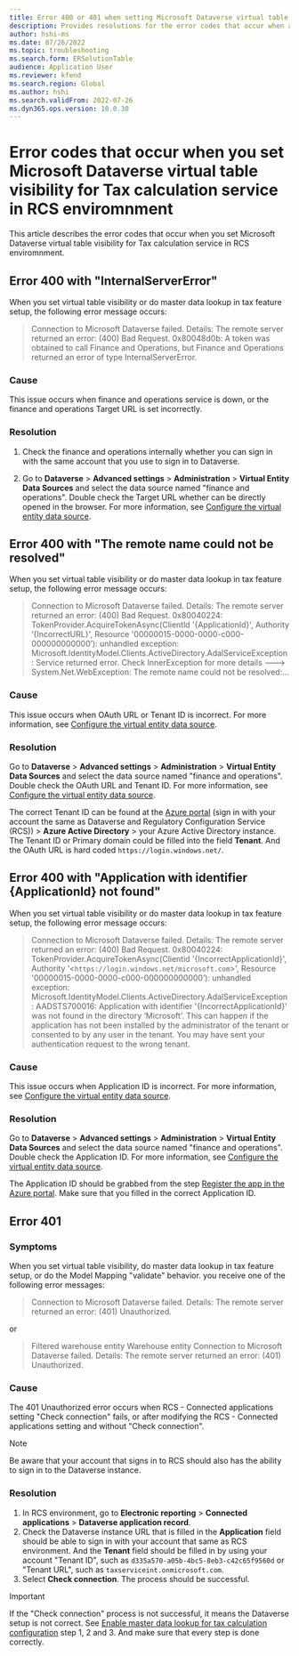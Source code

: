 ```yaml
---
title: Error 400 or 401 when setting Microsoft Dataverse virtual table visibility
description: Provides resolutions for the error codes that occur when application users try to set Dataverse virtual table visibility.
author: hshi-ms
ms.date: 07/26/2022
ms.topic: troubleshooting
ms.search.form: ERSolutionTable
audience: Application User
ms.reviewer: kfend
ms.search.region: Global
ms.author: hshi
ms.search.validFrom: 2022-07-26
ms.dyn365.ops.version: 10.0.30
---
```


# Error codes that occur when you set Microsoft Dataverse virtual table visibility for Tax calculation service in RCS enviromnment

This article describes the error codes that occur when you set Microsoft Dataverse virtual table visibility for Tax calculation service in RCS enviromnment.

## Error 400 with "InternalServerError"

When you set virtual table visibility or do master data lookup in tax feature setup, the following error message occurs:

> Connection to Microsoft Dataverse failed. Details: The remote server returned an error: (400) Bad Request. 0x80048d0b: A token was obtained to call Finance and Operations, but Finance and Operations returned an error of type InternalServerError.

### Cause

This issue occurs when finance and operations service is down, or the finance and operations Target URL is set incorrectly.

### Resolution

1. Check the finance and operations internally whether you can sign in with the same account that you use to sign in to Dataverse.

2. Go to **Dataverse** > **Advanced settings** > **Administration** > **Virtual Entity Data Sources** and select the data source named "finance and operations". Double check the Target URL whether can be directly opened in the browser. For more information, see [Configure the virtual entity data source](/dynamics365/fin-ops-core/dev-itpro/power-platform/admin-reference#configure-the-virtual-entity-data-source).

## Error 400 with "The remote name could not be resolved"

When you set virtual table visibility or do master data lookup in tax feature setup, the following error message occurs:

> Connection to Microsoft Dataverse failed. Details: The remote server returned an error: (400) Bad Request. 0x80040224: TokenProvider.AcquireTokenAsync(Clientld '{ApplicationId}', Authority ‘{IncorrectURL}', Resource '00000015-0000-0000-c000-000000000000’): unhandled exception: Microsoft.IdentityModel.Clients.ActiveDirectory.AdalServiceException: Service returned error. Check InnerException for more details ---> System.Net.WebException: The remote name could not be resolved:...

### Cause

This issue occurs when OAuth URL or Tenant ID is incorrect. For more information, see [Configure the virtual entity data source](/dynamics365/fin-ops-core/dev-itpro/power-platform/admin-reference#configure-the-virtual-entity-data-source).

### Resolution

Go to **Dataverse** > **Advanced settings** > **Administration** > **Virtual Entity Data Sources** and select the data source named "finance and operations". Double check the OAuth URL and Tenant ID. For more information, see [Configure the virtual entity data source](/dynamics365/fin-ops-core/dev-itpro/power-platform/admin-reference#configure-the-virtual-entity-data-source).

The correct Tenant ID can be found at the [Azure portal](https://portal.azure.com) (sign in with your account the same as Dataverse and Regulatory Configuration Service (RCS)) > **Azure Active Directory** > your Azure Active Directory instance. The Tenant ID or Primary domain could be filled into the field **Tenant**. And the OAuth URL is hard coded `https://login.windows.net/`.

## Error 400 with "Application with identifier {ApplicationId} not found"

When you set virtual table visibility or do master data lookup in tax feature setup, the following error message occurs:

> Connection to Microsoft Dataverse failed. Details: The remote server returned an error: (400) Bad
Request. 0x80040224: TokenProvider.AcquireTokenAsync(Clientid '{IncorrectApplicationId}', Authority ‘<`https://login.windows.net/microsoft.com`>', Resource '00000015-0000-0000-c000-000000000000’): unhandled exception: Microsoft.IdentityModel.Clients.ActiveDirectory.AdalServiceException: AADSTS700016: Application with identifier '{IncorrectApplicationId}' was not found in the directory ‘Microsoft’. This can happen if the application has not been installed by the administrator of the tenant or consented to by any user in the tenant. You may have sent your authentication request to the wrong tenant.

### Cause

This issue occurs when Application ID is incorrect. For more information, see [Configure the virtual entity data source](/dynamics365/fin-ops-core/dev-itpro/power-platform/admin-reference#configure-the-virtual-entity-data-source).

### Resolution

Go to **Dataverse** > **Advanced settings** > **Administration** > **Virtual Entity Data Sources** and select the data source named "finance and operations". Double check the Application ID. For more information, see [Configure the virtual entity data source](/dynamics365/fin-ops-core/dev-itpro/power-platform/admin-reference#configure-the-virtual-entity-data-source).

The Application ID should be grabbed from the step [Register the app in the Azure portal](/dynamics365/fin-ops-core/dev-itpro/power-platform/admin-reference#grant-app-permissions-in-finance-and-operations-apps). Make sure that you filled in the correct Application ID.

## Error 401

### Symptoms

When you set virtual table visibility, do master data lookup in tax feature setup, or do the Model Mapping "validate" behavior. you receive one of the following error messages:

> Connection to Microsoft Dataverse failed. Details: The remote server returned an error: (401) Unauthorized.

or

> Filtered warehouse entity Warehouse entity Connection to Microsoft Dataverse failed. Details: The remote server returned an error: (401) Unauthorized.

### Cause

The 401 Unauthorized error occurs when RCS - Connected applications setting "Check connection" fails, or after modifying the RCS - Connected applications setting and without "Check connection".

> [!NOTE]
> Be aware that your account that signs in to RCS should also has the ability to sign in to the Dataverse instance.

### Resolution

1. In RCS environment, go to **Electronic reporting** > **Connected applications** > **Dataverse application record**.
2. Check the Dataverse instance URL that is filled in the **Application** field should be able to sign in with your account that same as RCS environment. And the **Tenant** field should be filled in by using your account "Tenant ID", such as `d335a570-a05b-4bc5-8eb3-c42c65f9560d` or "Tenant URL", such as `taxserviceint.onmicrosoft.com`.
3. Select **Check connection**. The process should be successful.

> [!IMPORTANT]
> If the "Check connection" process is not successful, it means the Dataverse setup is not correct. See [Enable master data lookup for tax calculation configuration](/dynamics365/finance/localizations/tax-service-set-up-environment-master-data-lookup) step 1, 2 and 3. And make sure that every step is done correctly.
